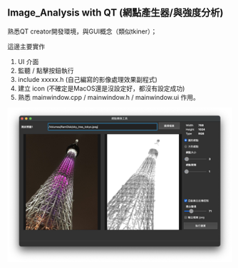 Image_Analysis with QT (網點產生器/與強度分析)
-

熟悉QT creator開發環境，與GUI概念（類似tkiner）；

這邊主要實作

1. UI 介面
2. 監聽 / 點擊按鈕執行
3. include xxxxx.h (自己編寫的影像處理效果副程式)
4. 建立 icon (不確定是MacOS還是沒設定好，都沒有設定成功)
5. 熟悉  mainwindow.cpp / mainwindow.h / mainwindow.ui 作用。

![介面](https://github.com/JIK-JHONG/practise/blob/main/Image_Analysis/demo.jpeg)

